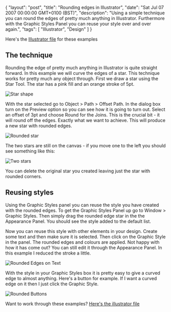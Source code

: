 {
  "layout": "post",
  "title": "Rounding edges in Illustrator",
  "date": "Sat Jul 07 2007 00:00:00 GMT+0100 (BST)",
  "description": "Using a simple technique you can round the edges of pretty much anything in Illustrator. Furthermore with the Graphic Styles Panel you can reuse your style over and over again.",
  "tags": [
    "Illustrator",
    "Design"
  ]
}

Here's the [Illustrator file][1] for these examples

## The technique

Rounding the edge of pretty much anything in Illustrator is quite straight forward. In this example we will curve the edges of a star. This technique works for pretty much any object through. First we draw a star using the Star Tool. The star has a pink fill and an orange stroke of 5pt.

![Star shape][2] 

With the star selected go to Object > Path > Offset Path. In the dialog box turn on the Preview option so you can see how it is going to turn out. Select an offset of 3pt and choose Round for the Joins. This is the crucial bit - it will round off the edges. Exactly what we want to achieve. This will produce a new star with rounded edges. 

![Rounded star][3] 

The two stars are still on the canvas - if you move one to the left you should see something like this:

![Two stars][4] 

You can delete the original star you created leaving just the star with rounded corners. 

## Reusing styles

Using the Graphic Styles panel you can reuse the style you have created with the rounded edges. To get the Graphic Styles Panel up go to Window > Graphic Styles. Then simply drag the rounded edge star in the the Appearance Panel. You should see the style added to the default list.

Now you can reuse this style with other elements in your design. Create some text and then make sure it is selected. Then click on the Graphic Style in the panel. The rounded edges and colours are applied. Not happy with how it has come out? You can still edit it through the Appearance Panel. In this example I reduced the stroke a little.

![Rounded Edges on Text][5] 

With the style in your Graphic Styles box it is pretty easy to give a curved edge to almost anything. Here's a button for example. If I want a curved edge on it then I just click the Graphic Style.

![Rounded Buttons][6] 

Want to work through these examples? [Here's the illustrator file][1]

 [1]: http://cdn.shapeshed.com/downloads/curved_edges.ai
 [2]: http://shapeshed.com/images/articles/star.png 
 [3]: http://shapeshed.com/images/articles/rounded_star.png 
 [4]: http://shapeshed.com/images/articles/two_stars.png 
 [5]: http://shapeshed.com/images/articles/text_curved.png 
 [6]: http://shapeshed.com/images/articles/curved_button.png 
